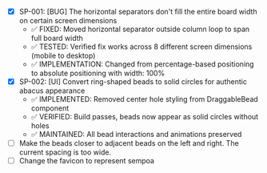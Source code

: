 - [x] SP-001: [BUG] The horizontal separators don't fill the entire board width on certain screen dimensions
  - ✅ FIXED: Moved horizontal separator outside column loop to span full board width
  - ✅ TESTED: Verified fix works across 8 different screen dimensions (mobile to desktop)
  - ✅ IMPLEMENTATION: Changed from percentage-based positioning to absolute positioning with width: 100%
- [x] SP-002: [UI] Convert ring-shaped beads to solid circles for authentic abacus appearance
  - ✅ IMPLEMENTED: Removed center hole styling from DraggableBead component
  - ✅ VERIFIED: Build passes, beads now appear as solid circles without holes
  - ✅ MAINTAINED: All bead interactions and animations preserved
- [ ] Make the beads closer to adjacent beads on the left and right. The current spacing is too wide.
- [ ] Change the favicon to represent sempoa
